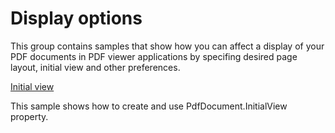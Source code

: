 # Display options
This group contains samples that show how you can affect a display of your PDF documents in PDF viewer applications by specifing desired page layout, initial view and other preferences.

[Initial view](/Samples/Display%20options/InitialView)

This sample shows how to create and use PdfDocument.InitialView property.
